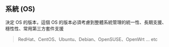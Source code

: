 ## 系統 \(OS\)

決定 OS 的版本，這個 OS 的版本必須考慮到整體系統管理的統一性、長期支援、穩性性、常用第三方套件支援

> RedHat、CentOS、Ubuntu、Debian、OpenSUSE、OpenWrt ... etc



